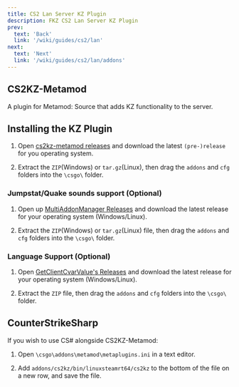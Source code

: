 ```yaml
---
title: CS2 Lan Server KZ Plugin
description: FKZ CS2 Lan Server KZ Plugin
prev: 
  text: 'Back'
  link: '/wiki/guides/cs2/lan'
next: 
  text: 'Next'
  link: '/wiki/guides/cs2/lan/addons'
---
```


## CS2KZ-Metamod

A plugin for Metamod: Source that adds KZ functionality to the server.

## Installing the KZ Plugin

1. Open [cs2kz-metamod releases](https://github.com/KZGlobalTeam/cs2kz-metamod/releases) and download the latest `(pre-)release` for you operating system.

2. Extract the `ZIP`(Windows) or `tar.gz`(Linux), then drag the `addons` and `cfg` folders into the `\csgo\` folder.

### Jumpstat/Quake sounds support (Optional)

1. Open up [MultiAddonManager Releases](https://github.com/Source2ZE/MultiAddonManager/releases) and download the latest release for your operating system (Windows/Linux).

2. Extract the `ZIP`(Windows) or `tar.gz`(Linux) file, then drag the `addons` and `cfg` folders into the `\csgo\` folder.

### Language Support (Optional)

1. Open [GetClientCvarValue's Releases](https://github.com/komashchenko/ClientCvarValue/releases) and download the latest release for your operating system (Windows/Linux).

2. Extract the `ZIP` file, then drag the `addons` and `cfg` folders into the `\csgo\` folder.

## CounterStrikeSharp

If you wish to use CS# alongside CS2KZ-Metamod:

1. Open `\csgo\addons\metamod\metaplugins.ini` in a text editor.

2. Add `addons/cs2kz/bin/linuxsteamrt64/cs2kz` to the bottom of the file on a new row, and save the file.
